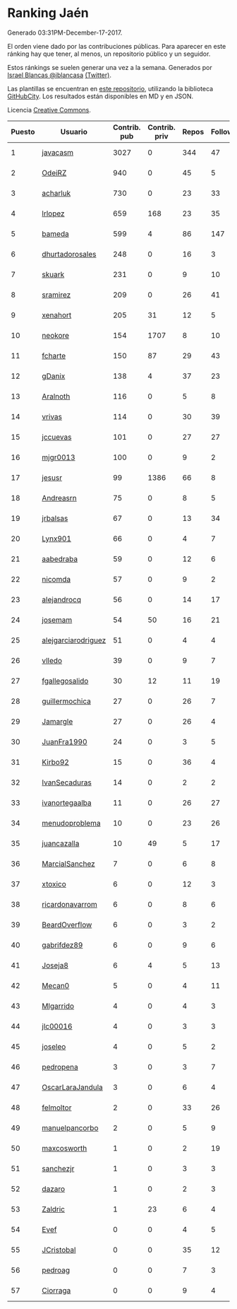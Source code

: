 # Ranking Jaén

Generado 03:31PM-December-17-2017.

El orden viene dado por las contribuciones públicas. Para aparecer en este ránking hay que tener, al menos, un repositorio público y un seguidor.

Estos ránkings se suelen generar una vez a la semana. Generados por [Israel Blancas @iblancasa](https://github.com/iblancasa/) [(Twitter)](https://twitter.com/iblancasa).

Las plantillas se encuentran en [este repositorio](https://github.com/iblancasa/GH-Spanish-Ranking), utilizando la biblioteca [GitHubCity](https://github.com/iblancasa/GitHubCity). Los resultados están disponibles en MD y en JSON.

Licencia [Creative Commons](https://creativecommons.org/licenses/by/4.0/).

| Puesto   |  Usuario  | Contrib. pub | Contrib. priv |Repos| Followers | Desde |  Avatar  |
|----------|-----------|--------------|---------------|-----|-----------|-------|----------|
|1|[javacasm](https://github.com/javacasm)|3027|0|344|47|2013-03-12|![javacasm](https://avatars0.githubusercontent.com/u/3841695)|
|2|[OdeiRZ](https://github.com/OdeiRZ)|940|0|45|5|2014-10-01|![OdeiRZ](https://avatars3.githubusercontent.com/u/8981290)|
|3|[acharluk](https://github.com/acharluk)|730|0|23|33|2013-08-03|![acharluk](https://avatars0.githubusercontent.com/u/5154281)|
|4|[lrlopez](https://github.com/lrlopez)|659|168|23|35|2011-01-04|![lrlopez](https://avatars3.githubusercontent.com/u/547387)|
|5|[bameda](https://github.com/bameda)|599|4|86|147|2011-06-26|![bameda](https://avatars1.githubusercontent.com/u/877218)|
|6|[dhurtadorosales](https://github.com/dhurtadorosales)|248|0|16|3|2016-09-19|![dhurtadorosales](https://avatars3.githubusercontent.com/u/22294592)|
|7|[skuark](https://github.com/skuark)|231|0|9|10|2010-10-26|![skuark](https://avatars3.githubusercontent.com/u/454382)|
|8|[sramirez](https://github.com/sramirez)|209|0|26|41|2010-12-02|![sramirez](https://avatars0.githubusercontent.com/u/506548)|
|9|[xenahort](https://github.com/xenahort)|205|31|12|5|2016-03-30|![xenahort](https://avatars3.githubusercontent.com/u/18160833)|
|10|[neokore](https://github.com/neokore)|154|1707|8|10|2011-07-25|![neokore](https://avatars3.githubusercontent.com/u/938057)|
|11|[fcharte](https://github.com/fcharte)|150|87|29|43|2014-08-05|![fcharte](https://avatars0.githubusercontent.com/u/8365501)|
|12|[gDanix](https://github.com/gDanix)|138|4|37|23|2011-10-10|![gDanix](https://avatars0.githubusercontent.com/u/1117657)|
|13|[Aralnoth](https://github.com/Aralnoth)|116|0|5|8|2011-04-06|![Aralnoth](https://avatars2.githubusercontent.com/u/712551)|
|14|[vrivas](https://github.com/vrivas)|114|0|30|39|2012-12-14|![vrivas](https://avatars3.githubusercontent.com/u/3046042)|
|15|[jccuevas](https://github.com/jccuevas)|101|0|27|27|2013-04-10|![jccuevas](https://avatars3.githubusercontent.com/u/4116619)|
|16|[mjgr0013](https://github.com/mjgr0013)|100|0|9|2|2014-10-01|![mjgr0013](https://avatars2.githubusercontent.com/u/8981247)|
|17|[jesusr](https://github.com/jesusr)|99|1386|66|8|2011-12-11|![jesusr](https://avatars1.githubusercontent.com/u/1256168)|
|18|[Andreasrn](https://github.com/Andreasrn)|75|0|8|5|2016-03-31|![Andreasrn](https://avatars1.githubusercontent.com/u/18190696)|
|19|[jrbalsas](https://github.com/jrbalsas)|67|0|13|34|2010-08-07|![jrbalsas](https://avatars1.githubusercontent.com/u/356995)|
|20|[Lynx901](https://github.com/Lynx901)|66|0|4|7|2014-11-11|![Lynx901](https://avatars0.githubusercontent.com/u/9676003)|
|21|[aabedraba](https://github.com/aabedraba)|59|0|12|6|2017-04-19|![aabedraba](https://avatars2.githubusercontent.com/u/27779735)|
|22|[nicomda](https://github.com/nicomda)|57|0|9|2|2013-06-13|![nicomda](https://avatars1.githubusercontent.com/u/4690565)|
|23|[alejandrocq](https://github.com/alejandrocq)|56|0|14|17|2010-05-20|![alejandrocq](https://avatars2.githubusercontent.com/u/282431)|
|24|[josemam](https://github.com/josemam)|54|50|16|21|2015-03-14|![josemam](https://avatars1.githubusercontent.com/u/11481209)|
|25|[alejgarciarodriguez](https://github.com/alejgarciarodriguez)|51|0|4|4|2015-12-19|![alejgarciarodriguez](https://avatars0.githubusercontent.com/u/16359911)|
|26|[vlledo](https://github.com/vlledo)|39|0|9|7|2011-03-28|![vlledo](https://avatars3.githubusercontent.com/u/695429)|
|27|[fgallegosalido](https://github.com/fgallegosalido)|30|12|11|19|2015-03-24|![fgallegosalido](https://avatars1.githubusercontent.com/u/11628855)|
|28|[guillermochica](https://github.com/guillermochica)|27|0|26|7|2014-10-20|![guillermochica](https://avatars3.githubusercontent.com/u/9317092)|
|29|[Jamargle](https://github.com/Jamargle)|27|0|26|4|2015-03-24|![Jamargle](https://avatars3.githubusercontent.com/u/11638357)|
|30|[JuanFra1990](https://github.com/JuanFra1990)|24|0|3|5|2015-10-22|![JuanFra1990](https://avatars2.githubusercontent.com/u/15248743)|
|31|[Kirbo92](https://github.com/Kirbo92)|15|0|36|4|2011-01-12|![Kirbo92](https://avatars2.githubusercontent.com/u/559575)|
|32|[IvanSecaduras](https://github.com/IvanSecaduras)|14|0|2|2|2015-09-25|![IvanSecaduras](https://avatars2.githubusercontent.com/u/14834225)|
|33|[ivanortegaalba](https://github.com/ivanortegaalba)|11|0|26|27|2013-10-16|![ivanortegaalba](https://avatars3.githubusercontent.com/u/5699976)|
|34|[menudoproblema](https://github.com/menudoproblema)|10|0|23|26|2011-08-12|![menudoproblema](https://avatars3.githubusercontent.com/u/976187)|
|35|[juancazalla](https://github.com/juancazalla)|10|49|5|17|2015-03-24|![juancazalla](https://avatars3.githubusercontent.com/u/11631002)|
|36|[MarcialSanchez](https://github.com/MarcialSanchez)|7|0|6|8|2015-10-03|![MarcialSanchez](https://avatars0.githubusercontent.com/u/14955899)|
|37|[xtoxico](https://github.com/xtoxico)|6|0|12|3|2012-08-07|![xtoxico](https://avatars0.githubusercontent.com/u/2110997)|
|38|[ricardonavarrom](https://github.com/ricardonavarrom)|6|0|8|6|2012-11-20|![ricardonavarrom](https://avatars2.githubusercontent.com/u/2845589)|
|39|[BeardOverflow](https://github.com/BeardOverflow)|6|0|3|2|2013-04-13|![BeardOverflow](https://avatars1.githubusercontent.com/u/4147595)|
|40|[gabrifdez89](https://github.com/gabrifdez89)|6|0|9|6|2013-02-26|![gabrifdez89](https://avatars0.githubusercontent.com/u/3704317)|
|41|[Joseja8](https://github.com/Joseja8)|6|4|5|13|2014-07-12|![Joseja8](https://avatars0.githubusercontent.com/u/8145991)|
|42|[Mecan0](https://github.com/Mecan0)|5|0|4|11|2013-06-11|![Mecan0](https://avatars1.githubusercontent.com/u/4668637)|
|43|[Mlgarrido](https://github.com/Mlgarrido)|4|0|4|3|2012-11-13|![Mlgarrido](https://avatars0.githubusercontent.com/u/2791173)|
|44|[jlc00016](https://github.com/jlc00016)|4|0|3|3|2015-06-05|![jlc00016](https://avatars1.githubusercontent.com/u/12764652)|
|45|[joseleo](https://github.com/joseleo)|4|0|5|2|2015-03-19|![joseleo](https://avatars2.githubusercontent.com/u/11560011)|
|46|[pedropena](https://github.com/pedropena)|3|0|3|7|2011-06-07|![pedropena](https://avatars0.githubusercontent.com/u/834583)|
|47|[OscarLaraJandula](https://github.com/OscarLaraJandula)|3|0|6|4|2016-09-19|![OscarLaraJandula](https://avatars0.githubusercontent.com/u/22294687)|
|48|[felmoltor](https://github.com/felmoltor)|2|0|33|26|2011-06-13|![felmoltor](https://avatars2.githubusercontent.com/u/846513)|
|49|[manuelpancorbo](https://github.com/manuelpancorbo)|2|0|5|9|2014-11-04|![manuelpancorbo](https://avatars1.githubusercontent.com/u/9550738)|
|50|[maxcosworth](https://github.com/maxcosworth)|1|0|2|19|2010-09-06|![maxcosworth](https://avatars1.githubusercontent.com/u/389437)|
|51|[sanchezjr](https://github.com/sanchezjr)|1|0|3|3|2013-12-17|![sanchezjr](https://avatars0.githubusercontent.com/u/6205905)|
|52|[dazaro](https://github.com/dazaro)|1|0|2|3|2014-10-08|![dazaro](https://avatars1.githubusercontent.com/u/9086676)|
|53|[Zaldric](https://github.com/Zaldric)|1|23|6|4|2016-03-29|![Zaldric](https://avatars0.githubusercontent.com/u/18138275)|
|54|[Evef](https://github.com/Evef)|0|0|4|5|2012-12-15|![Evef](https://avatars1.githubusercontent.com/u/3052550)|
|55|[JCristobal](https://github.com/JCristobal)|0|0|35|12|2014-09-23|![JCristobal](https://avatars3.githubusercontent.com/u/8878426)|
|56|[pedroag](https://github.com/pedroag)|0|0|7|3|2013-09-23|![pedroag](https://avatars1.githubusercontent.com/u/5517655)|
|57|[Ciorraga](https://github.com/Ciorraga)|0|0|9|4|2013-11-08|![Ciorraga](https://avatars1.githubusercontent.com/u/5888071)|
